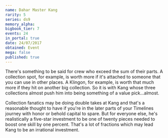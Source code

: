 ```yaml
---
name: Dahar Master Kang
rarity: 5
series: ds9
memory_alpha:
bigbook_tier: 7
events: 24
in_portal: true
date: 24/07/2017
obtained: Event
mega: false
published: true
---
```


There's something to be said for crew who exceed the sum of their parts. A collection spot, for example, is worth more if it's attached to someone that you can use in other places. A Klingon, for example, is worth that much more if they hit on another big collection. So it is with Kang whose three collections almost push him into being something of a value pick...almost.

Collection fanatics may be doing double takes at Kang and that's a reasonable thought to have if you're in the later parts of your Timelines journey with honor or behold capital to spare. But for everyone else, he's realistically a five-star investment to be one of twenty pieces needed to boost one skill by one percent. That's a lot of fractions which may lead Kang to be an irrational investment.
